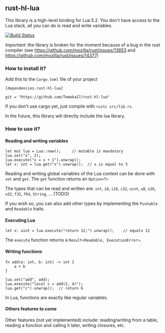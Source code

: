 ## rust-hl-lua

This library is a high-level binding for Lua 5.2. You don't have access to the Lua stack, all you can do is read and write variables.

[![Build Status](https://travis-ci.org/Tomaka17/rust-hl-lua.svg?branch=master)](https://travis-ci.org/Tomaka17/rust-hl-lua)

*Important*: the library is broken for the moment because of a bug in the rust compiler (see https://github.com/mozilla/rust/issues/13853 and https://github.com/mozilla/rust/issues/14377)

### How to install it?

Add this to the `Cargo.toml` file of your project

    [dependencies.rust-hl-lua]
    
    git = "https://github.com/Tomaka17/rust-hl-lua"

If you don't use cargo yet, just compile with `rustc src/lib.rs`.

In the future, this library will directly include the lua library.

### How to use it?

#### Reading and writing variables

    let mut lua = Lua::new();     // mutable is mandatory
    lua.set("x", 2);
    lua.execute("x = x + 1").unwrap();
    let x: int = lua.get("x").unwrap();  // x is equal to 3

Reading and writing global variables of the Lua context can be done with `set` and `get`.
The `get` function returns an `Option<T>` 

The types that can be read and written are: `int`, `i8`, `i16`, `i32`, `uint`, `u8`, `u16`, `u32`, `f32`, `f64`, `String`, ... (TODO)

If you wish so, you can also add other types by implementing the `Pushable` and `Readable` traits.

#### Executing Lua

    let x: uint = lua.execute("return 12;").unwrap();    // equals 12

The `execute` function returns a `Result<Readable, ExecutionError>`.

#### Writing functions

    fn add(a: int, b: int) -> int {
        a + b
    }
    
    lua.set("add", add);
    lua.execute("local c = add(2, 4)");
    lua.get("c").unwrap();  // return 6
    
In Lua, functions are exactly like regular variables.

#### Others features to come

Other features (not yet implemented) include: reading/writing from a table, reading a function and calling it later, writing closures, etc.
